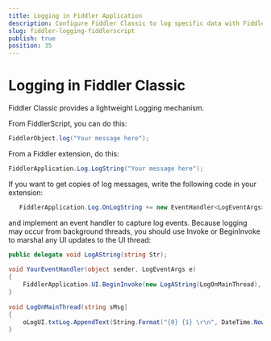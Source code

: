 ```yaml
---
title: Logging in Fiddler Application
description: Configure Fiddler Classic to log specific data with FiddlerScript
slug: fiddler-logging-fiddlerscript
publish: true
position: 35
---
```


# Logging in Fiddler Classic

Fiddler Classic provides a lightweight Logging mechanism.

From FiddlerScript, you can do this:

```c#
FiddlerObject.log("Your message here");
```


From a Fiddler extension, do this:
```c#
FiddlerApplication.Log.LogString("Your message here");
```

If you want to get copies of log messages, write the following code in your extension:

```c#
   FiddlerApplication.Log.OnLogString += new EventHandler<LogEventArgs>(YourEventHandler);
```

and implement an event handler to capture log events. Because logging may occur from background threads, you should use Invoke or BeginInvoke to marshal any UI updates to the UI thread:
```c#
public delegate void LogAString(string Str);
 
void YourEventHandler(object sender, LogEventArgs e)
{
    FiddlerApplication.UI.BeginInvoke(new LogAString(LogOnMainThread), new object[] { e.LogString });
}
 
void LogOnMainThread(string sMsg]
{
    oLogUI.txtLog.AppendText(String.Format("{0} {1} \r\n", DateTime.Now.ToString("HH:mm:ss:ffff"), sMsg));
}
```